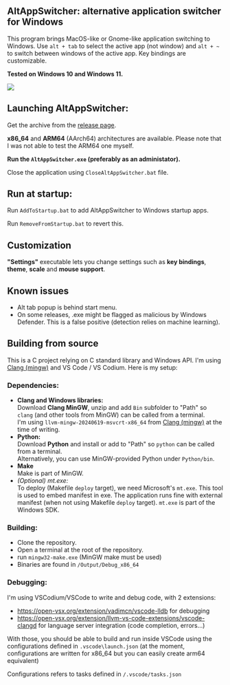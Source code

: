 ## AltAppSwitcher: alternative application switcher for Windows

This program brings MacOS-like or Gnome-like application switching to Windows. Use `alt + tab` to select the active app (not window) and `alt + ~` to switch between windows of the active app. Key bindings are customizable.

**Tested on Windows 10 and Windows 11.**

![](./Assets/ScreenshotWin11.png)

## Launching AltAppSwitcher:
Get the archive from the [release page](https://github.com/hdlx/AltAppSwitcher/releases/).

**x86_64** and **ARM64** (AArch64) architectures are available. Please note that I was not able to test the ARM64 one myself.

**Run the `AltAppSwitcher.exe` (preferably as an administator).**

Close the application using `CloseAltAppSwitcher.bat` file.

## Run at startup:
Run `AddToStartup.bat` to add AltAppSwitcher to Windows startup apps.

Run `RemoveFromStartup.bat` to revert this.

## Customization
**"Settings"** executable lets you change settings such as **key bindings**, **theme**, **scale** and **mouse support**.

## Known issues
- Alt tab popup is behind start menu.
- On some releases, .exe might be flagged as malicious by Windows Defender. This is a false positive (detection relies on machine learning).

## Building from source
This is a C project relying on C standard library and Windows API. I'm using [Clang (mingw)](https://github.com/mstorsjo/llvm-mingw) and VS Code / VS Codium.
Here is my setup:
### Dependencies:
- **Clang and Windows libraries:**\
Download **Clang MinGW**, unzip and add `Bin` subfolder to "Path" so `clang` (and other tools from MinGW) can be called from a terminal.\
I'm using `llvm-mingw-20240619-msvcrt-x86_64` from [Clang (mingw)](https://github.com/mstorsjo/llvm-mingw) at the time of writing.
- **Python:**\
Download **Python** and install or add to "Path" so `python` can be called from a terminal.\
Alternatively, you can use MinGW-provided Python under `Python/bin`.
- **Make**\
Make is part of MinGW.
- *(Optional) mt.exe:*\
To deploy (Makefile `deploy` target), we need Microsoft's `mt.exe`. This tool is used to embed manifest in exe. The application runs fine with external manifest (when not using Makefile `deploy` target). `mt.exe` is part of the Windows SDK.
### Building:
- Clone the repository.
- Open a terminal at the root of the repository.
- run `mingw32-make.exe` (MinGW make must be used)
- Binaries are found in `/Output/Debug_x86_64`
### Debugging:
I'm using VSCodium/VSCode to write and debug code, with 2 extensions:
- https://open-vsx.org/extension/vadimcn/vscode-lldb for debugging
- https://open-vsx.org/extension/llvm-vs-code-extensions/vscode-clangd for language server integration (code completion, errors...)
  
With those, you should be able to build and run inside VSCode using the configurations defined in `.vscode\launch.json` (at the moment, configurations are written for x86_64 but you can easily create arm64 equivalent)

Configurations refers to tasks defined in `/.vscode/tasks.json`
